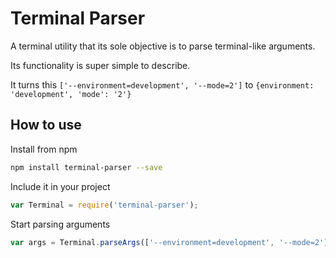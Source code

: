 # Terminal Parser

A terminal utility that its sole objective is to parse terminal-like arguments.

Its functionality is super simple to describe.

It turns this `['--environment=development', '--mode=2']` to `{environment: 'development', 'mode': '2'}`

## How to use

Install from npm

```bash
npm install terminal-parser --save
```

Include it in your project

```js
var Terminal = require('terminal-parser');
```

Start parsing arguments

```js
var args = Terminal.parseArgs(['--environment=development', '--mode=2']);
```
